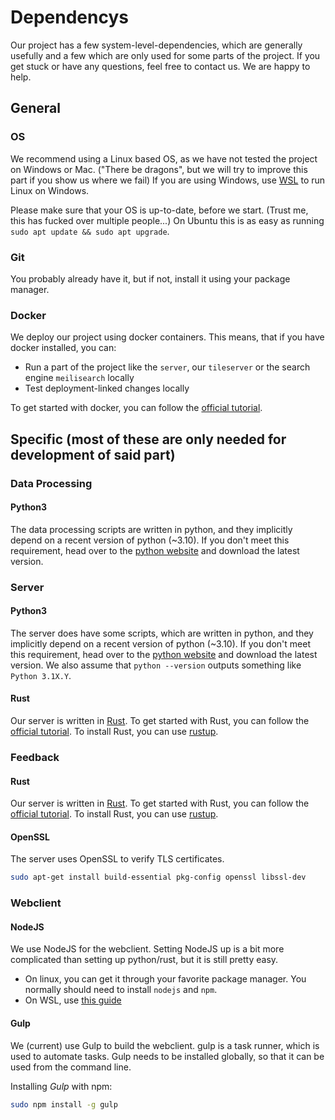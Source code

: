# Dependencys

Our project has a few system-level-dependencies, which are generally usefully and a few which are only used for some
parts of the project.
If you get stuck or have any questions, feel free to contact us. We are happy to help.

## General

### OS

We recommend using a Linux based OS, as we have not tested the project on Windows or Mac.
("There be dragons", but we will try to improve this part if you show us where we fail)
If you are using Windows, use [WSL](https://docs.microsoft.com/en-us/windows/wsl/install-win10) to run Linux on Windows.

Please make sure that your OS is up-to-date, before we start. (Trust me, this has fucked over multiple people...)
On Ubuntu this is as easy as running `sudo apt update && sudo apt upgrade`.

### Git

You probably already have it, but if not, install it using your package manager.

### Docker

We deploy our project using docker containers.
This means, that if you have docker installed, you can:

- Run a part of the project like the `server`, our `tileserver` or the search engine `meilisearch` locally
- Test deployment-linked changes locally

To get started with docker, you can follow the [official tutorial](https://docs.docker.com/get-started/).

## Specific (most of these are only needed for development of said part)

### Data Processing

#### Python3

The data processing scripts are written in python, and they implicitly depend on a recent version of python (~3.10).
If you don't meet this requirement, head over to the [python website](https://www.python.org/downloads/) and download
the latest version.

### Server

#### Python3

The server does have some scripts, which are written in python, and they implicitly depend on a recent version of
python (~3.10).
If you don't meet this requirement, head over to the [python website](https://www.python.org/downloads/) and download
the latest version.
We also assume that `python --version` outputs something like `Python 3.1X.Y`.

#### Rust

Our server is written in [Rust](https://youtu.be/Q3AhzHq8ogs).
To get started with Rust, you can follow the [official tutorial](https://www.rust-lang.org/learn/get-started).
To install Rust, you can use [rustup](https://rustup.rs/).

### Feedback

#### Rust

Our server is written in [Rust](https://youtu.be/Q3AhzHq8ogs).
To get started with Rust, you can follow the [official tutorial](https://www.rust-lang.org/learn/get-started).
To install Rust, you can use [rustup](https://rustup.rs/).

#### OpenSSL

The server uses OpenSSL to verify TLS certificates.

```bash
sudo apt-get install build-essential pkg-config openssl libssl-dev
```

### Webclient

#### NodeJS

We use NodeJS for the webclient.
Setting NodeJS up is a bit more complicated than setting up python/rust, but it is still pretty easy.

- On linux, you can get it through your favorite package manager.
  You normally should need to install `nodejs` and `npm`.
- On WSL, use [this guide](https://learn.microsoft.com/en-us/windows/dev-environment/javascript/nodejs-on-wsl)

#### Gulp

We (current) use Gulp to build the webclient. gulp is a task runner, which is used to automate tasks.
Gulp needs to be installed globally, so that it can be used from the command line.

Installing _Gulp_ with npm:

```bash
sudo npm install -g gulp
```
